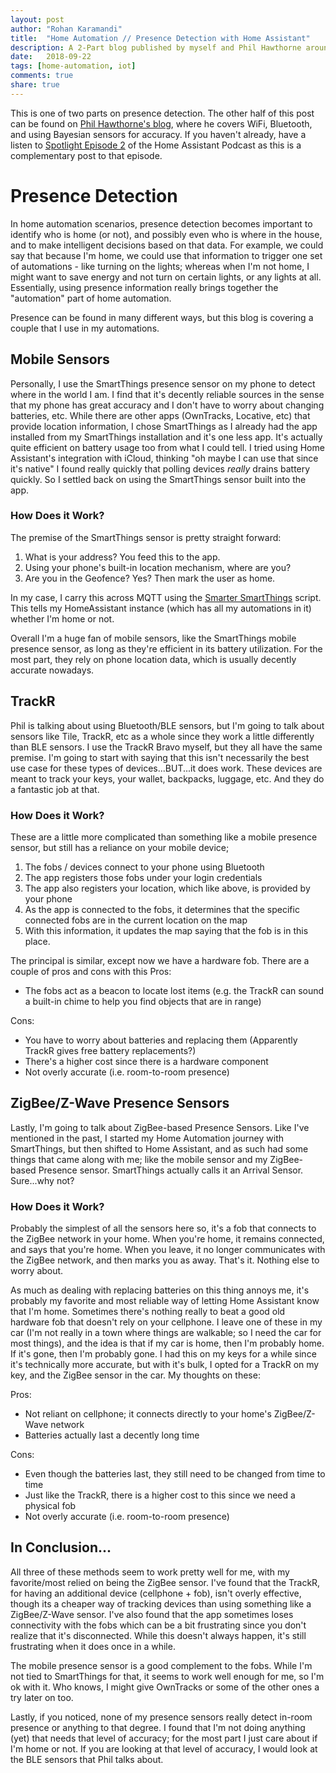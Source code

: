 ```yaml
---
layout: post
author: "Rohan Karamandi"
title:  "Home Automation // Presence Detection with Home Assistant"
description: A 2-Part blog published by myself and Phil Hawthorne around presence detection
date:   2018-09-22
tags: [home-automation, iot]
comments: true
share: true
---
```

This is one of two parts on presence detection. The other half of this post can be found on [Phil Hawthorne's blog](https://philhawthorne.com/breaking-down-presence-detection-with-home-assistant), where he covers WiFi, Bluetooth, and using Bayesian sensors for accuracy. If you haven't already, have a listen to [Spotlight Episode 2](https://hasspodcast.io/sp002) of the Home Assistant Podcast as this is a complementary post to that episode.

# Presence Detection
In home automation scenarios, presence detection becomes important to identify who is home (or not), and possibly even who is where in the house, and to make intelligent decisions based on that data. For example, we could say that because I'm home, we could use that information to trigger one set of automations - like turning on the lights; whereas when I'm not home, I might want to save energy and not turn on certain lights, or any lights at all. Essentially, using presence information really brings together the "automation" part of home automation.

Presence can be found in many different ways, but this blog is covering a couple that I use in my automations.

## Mobile Sensors
Personally, I use the SmartThings presence sensor on my phone to detect where in the world I am. I find that it's decently reliable sources in the sense that my phone has great accuracy and I don't have to worry about changing batteries, etc. While there are other apps (OwnTracks, Locative, etc) that provide location information, I chose SmartThings as I already had the app installed from my SmartThings installation and it's one less app. It's actually quite efficient on battery usage too from what I could tell. I tried using Home Assistant's integration with iCloud, thinking "oh maybe I can use that since it's native" I found really quickly that polling devices *really* drains battery quickly. So I settled back on using the SmartThings sensor built into the app.

### How Does it Work?
The premise of the SmartThings sensor is pretty straight forward:
1. What is your address? You feed this to the app.
2. Using your phone's built-in location mechanism, where are you?
3. Are you in the Geofence? Yes? Then mark the user as home.

In my case, I carry this across MQTT using the [Smarter SmartThings](https://community.home-assistant.io/t/smarter-smartthings-with-mqtt-and-home-assistant/42493) script. This tells my HomeAssistant instance (which has all my automations in it) whether I'm home or not.

Overall I'm a huge fan of mobile sensors, like the SmartThings mobile presence sensor, as long as they're efficient in its battery utilization. For the most part, they rely on phone location data, which is usually decently accurate nowadays.

## TrackR
Phil is talking about using Bluetooth/BLE sensors, but I'm going to talk about sensors like Tile, TrackR, etc as a whole since they work a little differently than BLE sensors. I use the TrackR Bravo myself, but they all have the same premise. I'm going to start with saying that this isn't necessarily the best use case for these types of devices...BUT...it does work. These devices are meant to track your keys, your wallet, backpacks, luggage, etc. And they do a fantastic job at that.

### How Does it Work?
These are a little more complicated than something like a mobile presence sensor, but still has a reliance on your mobile device;
1. The fobs / devices connect to your phone using Bluetooth
2. The app registers those fobs under your login credentials
3. The app also registers your location, which like above, is provided by your phone
4. As the app is connected to the fobs, it determines that the specific connected fobs are in the current location on the map
5. With this information, it updates the map saying that the fob is in this place.

The principal is similar, except now we have a hardware fob. There are a couple of pros and cons with this
Pros:
- The fobs act as a beacon to locate lost items (e.g. the TrackR can sound a built-in chime to help you find objects that are in range)

Cons:
- You have to worry about batteries and replacing them (Apparently TrackR gives free battery replacements?)
- There's a higher cost since there is a hardware component
- Not overly accurate (i.e. room-to-room presence)

## ZigBee/Z-Wave Presence Sensors
Lastly, I'm going to talk about ZigBee-based Presence Sensors. Like I've mentioned in the past, I started my Home Automation journey with SmartThings, but then shifted to Home Assistant, and as such had some things that came along with me; like the mobile sensor and my ZigBee-based Presence sensor. SmartThings actually calls it an Arrival Sensor. Sure...why not?

### How Does it Work?
Probably the simplest of all the sensors here so, it's a fob that connects to the ZigBee network in your home. When you're home, it remains connected, and says that you're home. When you leave, it no longer communicates with the ZigBee network, and then marks you as away. That's it. Nothing else to worry about.

As much as dealing with replacing batteries on this thing annoys me, it's probably my favorite and most reliable way of letting Home Assistant know that I'm home. Sometimes there's nothing really to beat a good old hardware fob that doesn't rely on your cellphone. I leave one of these in my car (I'm not really in a town where things are walkable; so I need the car for most things), and the idea is that if my car is home, then I'm probably home. If it's gone, then I'm probably gone. I had this on my keys for a while since it's technically more accurate, but with it's bulk, I opted for a TrackR on my key, and the ZigBee sensor in the car. My thoughts on these:

Pros:
- Not reliant on cellphone; it connects directly to your home's ZigBee/Z-Wave network
- Batteries actually last a decently long time

Cons:
- Even though the batteries last, they still need to be changed from time to time
- Just like the TrackR, there is a higher cost to this since we need a physical fob
- Not overly accurate (i.e. room-to-room presence)

## In Conclusion...
All three of these methods seem to work pretty well for me, with my favorite/most relied on being the ZigBee sensor. I've found that the TrackR, for having an additional device (cellphone + fob), isn't overly effective, though its a cheaper way of tracking devices than using something like a ZigBee/Z-Wave sensor. I've also found that the app sometimes loses connectivity with the fobs which can be a bit frustrating since you don't realize that it's disconnected. While this doesn't always happen, it's still frustrating when it does once in a while.

The mobile presence sensor is a good complement to the fobs. While I'm not tied to SmartThings for that, it seems to work well enough for me, so I'm ok with it. Who knows, I might give OwnTracks or some of the other ones a try later on too.

Lastly, if you noticed, none of my presence sensors really detect in-room presence or anything to that degree. I found that I'm not doing anything (yet) that needs that level of accuracy; for the most part I just care about if I'm home or not. If you are looking at that level of accuracy, I would look at the BLE sensors that Phil talks about.
